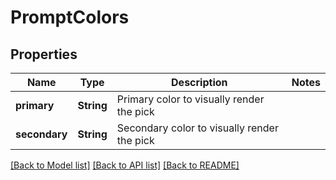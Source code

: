 # PromptColors

## Properties
Name | Type | Description | Notes
------------ | ------------- | ------------- | -------------
**primary** | **String** | Primary color to visually render the pick | 
**secondary** | **String** | Secondary color to visually render the pick | 

[[Back to Model list]](../README.md#documentation-for-models) [[Back to API list]](../README.md#documentation-for-api-endpoints) [[Back to README]](../README.md)


